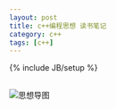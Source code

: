 ```yaml
---
layout: post
title: c++编程思想 读书笔记
category: c++
tags: [c++]
---
```

{% include JB/setup %}

## 

![思想导图](https://wanghenshui.github.io/assets/img/thinking-in-c++.png )





